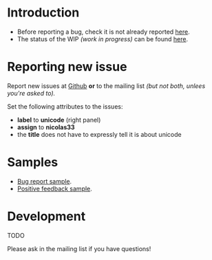 # Introduction

* Before reporting a bug, check it is not already reported [here](https://github.com/OfflineIMAP/offlineimap/labels/unicode).
* The status of the WIP *(work in progress)* can be found [here](https://github.com/OfflineIMAP/offlineimap/wiki/Unicode-status).


# Reporting new issue

Report new issues at
[Github](https://github.com/OfflineIMAP/offlineimap/issues/new) **or** to the
mailing list *(but not both, unlees you're asked to).*

Set the following attributes to the issues:
* **label** to **unicode** (right panel)
* **assign** to **nicolas33**
* the **title** does not have to expressly tell it is about unicode


# Samples

* [Bug report sample](https://github.com/OfflineIMAP/offlineimap/wiki/Unicode-bug-report-sample).
* [Positive feedback sample](https://github.com/OfflineIMAP/offlineimap/wiki/Unicode-positive-feedback-sample).


# Development

TODO

Please ask in the mailing list if you have questions!
